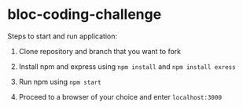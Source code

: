 # bloc-coding-challenge

Steps to start and run application:

1) Clone repository and branch that you want to fork 

2) Install npm and express using `npm install` and `npm install exress`

3) Run npm using `npm start`

4) Proceed to a browser of your choice and enter `localhost:3000`
